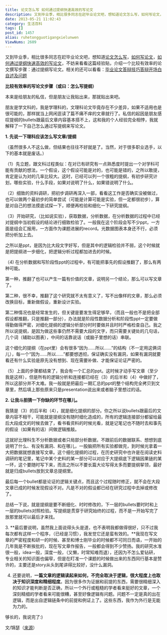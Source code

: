```yaml
---
title: 论文怎么写 如何通过提纲快速高效的写论文
description: 又到毕业季，相比很多同志在赶毕业论文吧，想知道论文怎么写，如何写论文，如何通过提纲快速高效的写论文，不妨来看看这篇经验贴，介绍一个比较有效率的论文撰写步骤：通过提纲写论文。相关的还可以看看：毕业论文答辩技巧答辩开场白自述及问题比较有效率的写论文步骤（或曰：怎么写提纲）本来是给朋友的私信，但是朋友让我贴出来，那就贴出来吧。朋友是学文科的，我是学理科的，文理科论文毕竟存在不少差异，如果不适用也是
date: 2013-05-21 11:02:43
category: 生活百科
tags: []
post_id: 1457
alias: ruhetongguotigangxielunwen
ViewNums: 2609
---
```


又到毕业季，相比很多同志在赶毕业论文吧，想知道[论文怎么写](/blog/ruhetongguotigangxielunwen)，[如何写论文](/blog/ruhetongguotigangxielunwen)，[如何通过提纲快速高效的写论文](/blog/ruhetongguotigangxielunwen)，不妨来看看这篇经验贴，介绍一个比较有效率的论文撰写步骤：通过提纲写论文。相关的还可以看看：[毕业论文答辩技巧答辩开场白自述及问题](/blog/biyelunwendabianjiqiao)

**比较有效率的写论文步骤（或曰：怎么写提纲）**

本来是给朋友的私信，但是朋友让我贴出来，那就贴出来吧。

朋友是学文科的，我是学理科的，文理科论文毕竟存在不少差异，如果不适用也是很可能的，那样就当上网闲逛读了篇不痛不痒的文章就行了。私信的起因是朋友感叹提纲的bullets跟最后文章内容基本搭不上，这和我的个人经验完全相悖，我就解释了一下自己怎么通过写提纲来写论文。

**1. 先说一下理科应该怎么写文章/提纲**

（虽然很多人不这么做，但结果也往往不好就是了。当然，对于很多职业选手，以下的基本就是废话。）

（1）先立题，跟文科过程类似：在对已有研究有一点熟悉度时提出一个对学科可能有贡献的想法，一个假设，这个假设可能是对的，也可能是错的，之所以敢提，肯定是认为对的几率比较大。这时，已经可以列一个很粗的提纲，有初步研究计划，哪些实验，什么手段，如果对说明了什么，如果错说明了什么。

（2）细致的资料调研，把初步调研再深入一部，看看这工作是否确实没被做过，也可以做两个最初步的简单尝试（可能是计算可能是实验，但一定都很初步），算是对自己的想法摸底试探一下，顺便再检验和细化一下研究提纲。

（3）开始研究，（比如说实验），获取数据，分析数据，在分析数据的过程中已经对提纲中当初假设的结论进行细致检验了。一般我在这个阶段会写不少ppt，一方面是组会汇报用，一方面作为课题进展的record。光数据图表本身还不行，必须把分析加上去。

之所以是ppt，是因为比大段文字好写，但是其中的逻辑检验并不弱，这个时候就是把提纲进一步细化，把逻辑分析过程都加进去的时候。

（4) 在分析数据和写阶段性ppt的过程中，有可能把事先的假设推翻了，那么有两种可能。

第一种，推翻了也可以产生一篇有价值的文章，说明另一个结论，那么可以写文章了。

第二种，很不幸，推翻了这个研究就不太有意义了，写不出像样的文章，那么必须改换目标，重新做假设，重新设计实验。

第二种情况也是经常发生的，但关键是要发生得足够早，（而且一般也不是把全部假设都推翻，只是推翻一部分），办法就是阶段性数据分析和阶段性ppt一定要做得勤做得严密，对细化提纲的逻辑分析部分时时要做并且时时严格检查自己。我之所以说提纲，是因为做这些事仍然不需要大段的文字，而只需要关键处的几句话，几个词（辅助以图表），中间的话靠说话（或脑子里想的话）串联。

这个细化的提纲（在ppt里）会有很多“因为……所以……”的结构（不一定用这俩词儿），每一个“因为……所以……”都要想透彻，保证确实没有漏洞，如果有漏洞就要看还有什么实验是原先没有想到、现在需要补做、才能保证论证严密的。

（5）上面的步骤都结束了，我会有一个汇总的ppt。这时候才动手写文章（至少我是这样），但是所有的逻辑分析和连接都已经在（3）的后半和（4）中做好了，所以这部分并不太难。我一般就是把最后一期汇总的ppt的整个结构完全拷贝到文章里，然后填上那些原来只是presentation说出来或者脑子里想过的话。

**2. 让我斗胆猜一下你缺的环节在哪儿。**

我猜是（3）的后半和（4），就是细化提纲的部分。你之所以说bullets跟最后的文章内容不相干，可能就是提纲没有随时细化造成的，所有的逻辑连接部分都留给最后大段成文的时候去做了，看书看资料的时候光看，就是记笔记也不随时去和事先的假设（如果有的话）间做逻辑推敲。

这就好比理科生不分析数据或者只局部分析数据，不跟前后的数据联系、想想到底说明了什么、有没有漏洞、和在哪儿，一股脑把所有实验都做完，到时候光拿着一大把数据就想直接写文章。这个细化提纲的过程，在历史研究中也许是在阅读史料调研的笔记里，笔记中某个史料的某一部分可以对应于大提纲底下逻辑因果链的某一环，这个要随时写下来，而且之所以不要长篇大论写得太多而要提纲挈领，最好就是归成bullets放到文章总提纲里。

最后每一个bullet都是论证的逻辑关键点，而且这个过程随时修正，就不会在大段文章已成的时候发现假设不对。凡是不对的假设都已经在研究过程中去掉或修改了。

总结一下说，就是提纲是要不断细化、时时修改的，下一层的bullets要时时和上一层的bullets对照检验。写提纲是贯穿于研究始终的过程，而不是一开始写完了放那里就可以最后才来找。

3. **最后要说明，虽然我上面说得头头是道，也不表明我都做得很好，只不过我每次都有这样一个程序，（已经是习惯），我发觉它还是蛮有效的。**我现在写文章的严密程度和研一的时候、甚至和博士刚毕业的时候都不可同日而语，一开始的几年我是不断挨批的，现在写文章作报告，一般都会得到不少赞扬。我的研究水准很一般，idea一般，深度一般，（又懒，时常知难而退），还因为不怎么爱钻研，专业相关的知识面也偏窄，但是在盯准一个课题的时候做出来的东西同行基本是赞许的，主要还是story从头到尾讲得比较好，没什么漏洞。

4. 还要说明，**一篇文章的逻辑读起来如何，不完全取决于逻辑，很大程度上也取决于知识深度和精细程度**。因为很多作为证据和前提的东西，需要很精细深入的知识才能判断是否正确，所以一个外行或粗糙的学者看来挺好的文章，一个深刻精细的学者看来可能很糟，甚至好像逻辑有问题。问题不一定是真的出在逻辑，而是出自逻辑链条中的前提和例证上了。这些东西，我作为外行是无能为力的。

够长的，我说完了:)

文/锦瑟（[来源](http://www.douban.com/note/272221578/)）


